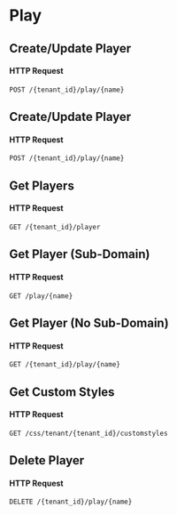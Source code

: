 # Play


## Create/Update Player

#### HTTP Request

`POST /{tenant_id}/play/{name}`


## Create/Update Player

#### HTTP Request

`POST /{tenant_id}/play/{name}`


## Get Players

#### HTTP Request

`GET /{tenant_id}/player`


## Get Player (Sub-Domain)

#### HTTP Request

`GET /play/{name}`


## Get Player (No Sub-Domain)

#### HTTP Request

`GET /{tenant_id}/play/{name}`


## Get Custom Styles

#### HTTP Request

`GET /css/tenant/{tenant_id}/customstyles`


## Delete Player

#### HTTP Request

`DELETE /{tenant_id}/play/{name}`
